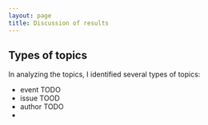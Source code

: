```yaml
---
layout: page
title: Discussion of results
---
```


## Types of topics

In analyzing the topics, I identified several types of topics:

* event TODO
* issue TOOD
* author TODO
* 


